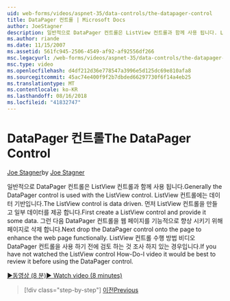 ```yaml
---
uid: web-forms/videos/aspnet-35/data-controls/the-datapager-control
title: DataPager 컨트롤 | Microsoft Docs
author: JoeStagner
description: 일반적으로 DataPager 컨트롤은 ListView 컨트롤과 함께 사용 됩니다. ListView 컨트롤에는 데이터 기반입니다. 먼저 ListView 컨트롤을 만들고 일부 d를 제공 하는 중...
ms.author: riande
ms.date: 11/15/2007
ms.assetid: 561fc945-2506-4549-af92-af92556df266
msc.legacyurl: /web-forms/videos/aspnet-35/data-controls/the-datapager-control
msc.type: video
ms.openlocfilehash: d4df212d36e778547a3996e5d125dc69e810afa8
ms.sourcegitcommit: 45ac74e400f9f2b7dbded66297730f6f14a4eb25
ms.translationtype: MT
ms.contentlocale: ko-KR
ms.lasthandoff: 08/16/2018
ms.locfileid: "41832747"
---
```

<a name="the-datapager-control"></a><span data-ttu-id="6ddc5-105">DataPager 컨트롤</span><span class="sxs-lookup"><span data-stu-id="6ddc5-105">The DataPager Control</span></span>
====================
<span data-ttu-id="6ddc5-106">[Joe Stagner](https://github.com/JoeStagner)</span><span class="sxs-lookup"><span data-stu-id="6ddc5-106">by [Joe Stagner](https://github.com/JoeStagner)</span></span>

<span data-ttu-id="6ddc5-107">일반적으로 DataPager 컨트롤은 ListView 컨트롤과 함께 사용 됩니다.</span><span class="sxs-lookup"><span data-stu-id="6ddc5-107">Generally the DataPager control is used with the ListView control.</span></span> <span data-ttu-id="6ddc5-108">ListView 컨트롤에는 데이터 기반입니다.</span><span class="sxs-lookup"><span data-stu-id="6ddc5-108">The ListView control is data driven.</span></span> <span data-ttu-id="6ddc5-109">먼저 ListView 컨트롤을 만들고 일부 데이터를 제공 합니다.</span><span class="sxs-lookup"><span data-stu-id="6ddc5-109">First create a ListView control and provide it some data.</span></span> <span data-ttu-id="6ddc5-110">그런 다음 DataPager 컨트롤을 웹 페이지를 기능적으로 향상 시키기 위해 페이지로 삭제 합니다.</span><span class="sxs-lookup"><span data-stu-id="6ddc5-110">Next drop the DataPager control onto the page to enhance the web page functionally.</span></span> <span data-ttu-id="6ddc5-111">ListView 컨트롤 수행 방법 비디오 DataPager 컨트롤을 사용 하기 전에 검토 하는 것 조사 하지 있는 경우입니다.</span><span class="sxs-lookup"><span data-stu-id="6ddc5-111">If you have not watched the ListView control How-Do-I video it would be best to review it before using the DataPager control.</span></span>

[<span data-ttu-id="6ddc5-112">&#9654;동영상 (8 분)</span><span class="sxs-lookup"><span data-stu-id="6ddc5-112">&#9654; Watch video (8 minutes)</span></span>](https://channel9.msdn.com/Blogs/ASP-NET-Site-Videos/the-datapager-control)

> [!div class="step-by-step"]
> [<span data-ttu-id="6ddc5-113">이전</span><span class="sxs-lookup"><span data-stu-id="6ddc5-113">Previous</span></span>](the-listview-control.md)

